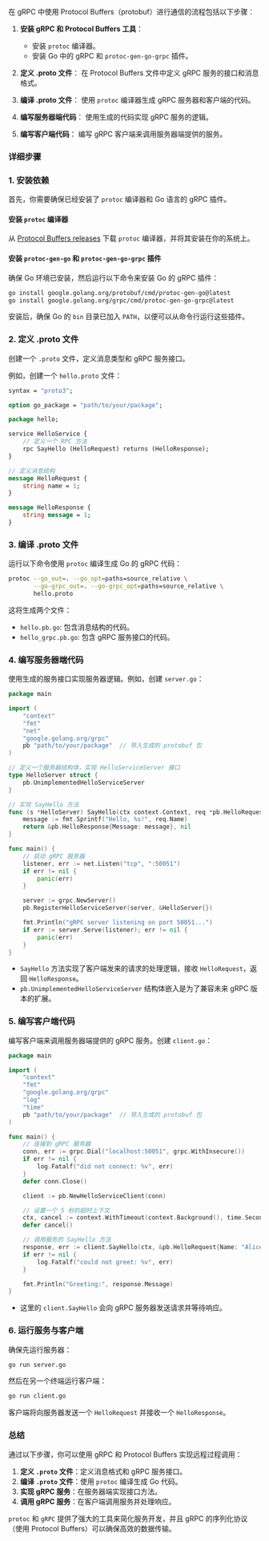 在 gRPC 中使用 Protocol Buffers（protobuf）进行通信的流程包括以下步骤：

1. **安装 gRPC 和 Protocol Buffers 工具**：
   - 安装 `protoc` 编译器。
   - 安装 Go 中的 gRPC 和 `protoc-gen-go-grpc` 插件。

2. **定义 .proto 文件**：
   在 Protocol Buffers 文件中定义 gRPC 服务的接口和消息格式。

3. **编译 .proto 文件**：
   使用 `protoc` 编译器生成 gRPC 服务器和客户端的代码。

4. **编写服务器端代码**：
   使用生成的代码实现 gRPC 服务的逻辑。

5. **编写客户端代码**：
   编写 gRPC 客户端来调用服务器端提供的服务。

### 详细步骤

### 1. 安装依赖

首先，你需要确保已经安装了 `protoc` 编译器和 Go 语言的 gRPC 插件。

#### 安装 `protoc` 编译器

从 [Protocol Buffers releases](https://github.com/protocolbuffers/protobuf/releases) 下载 `protoc` 编译器，并将其安装在你的系统上。

#### 安装 `protoc-gen-go` 和 `protoc-gen-go-grpc` 插件

确保 Go 环境已安装，然后运行以下命令来安装 Go 的 gRPC 插件：

```bash
go install google.golang.org/protobuf/cmd/protoc-gen-go@latest
go install google.golang.org/grpc/cmd/protoc-gen-go-grpc@latest
```

安装后，确保 Go 的 `bin` 目录已加入 `PATH`，以便可以从命令行运行这些插件。

### 2. 定义 .proto 文件

创建一个 `.proto` 文件，定义消息类型和 gRPC 服务接口。

例如，创建一个 `hello.proto` 文件：

```proto
syntax = "proto3";

option go_package = "path/to/your/package";

package hello;

service HelloService {
    // 定义一个 RPC 方法
    rpc SayHello (HelloRequest) returns (HelloResponse);
}

// 定义消息结构
message HelloRequest {
    string name = 1;
}

message HelloResponse {
    string message = 1;
}
```

### 3. 编译 .proto 文件

运行以下命令使用 `protoc` 编译生成 Go 的 gRPC 代码：

```bash
protoc --go_out=. --go_opt=paths=source_relative \
       --go-grpc_out=. --go-grpc_opt=paths=source_relative \
       hello.proto
```

这将生成两个文件：
- `hello.pb.go`: 包含消息结构的代码。
- `hello_grpc.pb.go`: 包含 gRPC 服务接口的代码。

### 4. 编写服务器端代码

使用生成的服务接口实现服务器逻辑。例如，创建 `server.go`：

```go
package main

import (
	"context"
	"fmt"
	"net"
	"google.golang.org/grpc"
	pb "path/to/your/package"  // 导入生成的 protobuf 包
)

// 定义一个服务器结构体，实现 HelloServiceServer 接口
type HelloServer struct {
	pb.UnimplementedHelloServiceServer
}

// 实现 SayHello 方法
func (s *HelloServer) SayHello(ctx context.Context, req *pb.HelloRequest) (*pb.HelloResponse, error) {
	message := fmt.Sprintf("Hello, %s!", req.Name)
	return &pb.HelloResponse{Message: message}, nil
}

func main() {
	// 启动 gRPC 服务器
	listener, err := net.Listen("tcp", ":50051")
	if err != nil {
		panic(err)
	}

	server := grpc.NewServer()
	pb.RegisterHelloServiceServer(server, &HelloServer{})

	fmt.Println("gRPC server listening on port 50051...")
	if err := server.Serve(listener); err != nil {
		panic(err)
	}
}
```

- `SayHello` 方法实现了客户端发来的请求的处理逻辑，接收 `HelloRequest`，返回 `HelloResponse`。
- `pb.UnimplementedHelloServiceServer` 结构体嵌入是为了兼容未来 gRPC 版本的扩展。

### 5. 编写客户端代码

编写客户端来调用服务器端提供的 gRPC 服务。创建 `client.go`：

```go
package main

import (
	"context"
	"fmt"
	"google.golang.org/grpc"
	"log"
	"time"
	pb "path/to/your/package"  // 导入生成的 protobuf 包
)

func main() {
	// 连接到 gRPC 服务器
	conn, err := grpc.Dial("localhost:50051", grpc.WithInsecure())
	if err != nil {
		log.Fatalf("did not connect: %v", err)
	}
	defer conn.Close()

	client := pb.NewHelloServiceClient(conn)

	// 设置一个 5 秒的超时上下文
	ctx, cancel := context.WithTimeout(context.Background(), time.Second*5)
	defer cancel()

	// 调用服务的 SayHello 方法
	response, err := client.SayHello(ctx, &pb.HelloRequest{Name: "Alice"})
	if err != nil {
		log.Fatalf("could not greet: %v", err)
	}

	fmt.Println("Greeting:", response.Message)
}
```

- 这里的 `client.SayHello` 会向 gRPC 服务器发送请求并等待响应。

### 6. 运行服务与客户端

确保先运行服务器：

```bash
go run server.go
```

然后在另一个终端运行客户端：

```bash
go run client.go
```

客户端将向服务器发送一个 `HelloRequest` 并接收一个 `HelloResponse`。

### 总结

通过以下步骤，你可以使用 gRPC 和 Protocol Buffers 实现远程过程调用：

1. **定义 `.proto` 文件**：定义消息格式和 gRPC 服务接口。
2. **编译 `.proto` 文件**：使用 `protoc` 编译生成 Go 代码。
3. **实现 gRPC 服务**：在服务器端实现接口方法。
4. **调用 gRPC 服务**：在客户端调用服务并处理响应。

`protoc` 和 `gRPC` 提供了强大的工具来简化服务开发，并且 gRPC 的序列化协议（使用 Protocol Buffers）可以确保高效的数据传输。